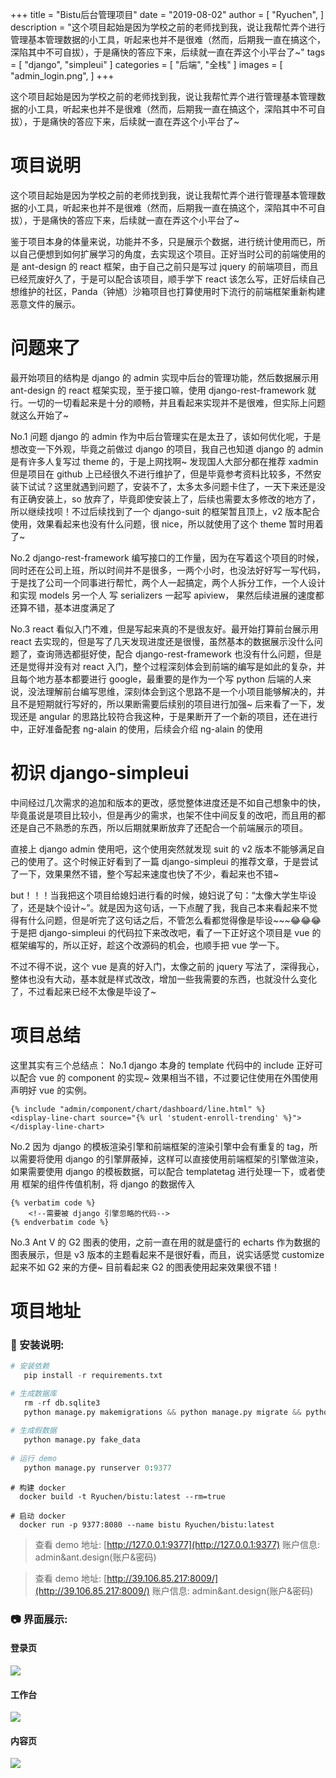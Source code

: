 +++
title = "Bistu后台管理项目"
date = "2019-08-02"
author = [
    "Ryuchen",
]
description = "这个项目起始是因为学校之前的老师找到我，说让我帮忙弄个进行管理基本管理数据的小工具，听起来也并不是很难（然而，后期我一直在搞这个，深陷其中不可自拔），于是痛快的答应下来，后续就一直在弄这个小平台了~"
tags = [
    "django",
    "simpleui"
]
categories = [
    "后端",
    "全栈"
]
images = [
    "admin_login.png",
]
+++

这个项目起始是因为学校之前的老师找到我，说让我帮忙弄个进行管理基本管理数据的小工具，听起来也并不是很难（然而，后期我一直在搞这个，深陷其中不可自拔），于是痛快的答应下来，后续就一直在弄这个小平台了~
<!--more-->

# 项目说明

这个项目起始是因为学校之前的老师找到我，说让我帮忙弄个进行管理基本管理数据的小工具，听起来也并不是很难（然而，后期我一直在搞这个，深陷其中不可自拔），于是痛快的答应下来，后续就一直在弄这个小平台了~

鉴于项目本身的体量来说，功能并不多，只是展示个数据，进行统计使用而已，所以自己便想到如何扩展学习的角度，去实现这个项目。正好当时公司的前端使用的是 ant-design 的 react 框架，由于自己之前只是写过 jquery 的前端项目，而且已经荒废好久了，于是可以配合该项目，顺手学下 react 该怎么写，正好后续自己想维护的社区，Panda（钟馗）沙箱项目也打算使用时下流行的前端框架重新构建恶意文件的展示。

# 问题来了
最开始项目的结构是 django 的 admin 实现中后台的管理功能，然后数据展示用 ant-design 的 react 框架实现，至于接口嘛，使用 django-rest-framework 就行。一切的一切看起来是十分的顺畅，并且看起来实现并不是很难，但实际上问题就这么开始了~

No.1 问题 django 的 admin 作为中后台管理实在是太丑了，该如何优化呢，于是想改变一下外观，毕竟之前做过 django 的项目，我自己也知道 django 的 admin 是有许多人复写过 theme 的，于是上网找啊~ 发现国人大部分都在推荐 xadmin 但是项目在 github 上已经很久不进行维护了，但是毕竟参考资料比较多，不然安装下试试？这里就遇到问题了，安装不了，太多太多问题卡住了，一天下来还是没有正确安装上，so 放弃了，毕竟即使安装上了，后续也需要太多修改的地方了，所以继续找呗！不过后续找到了一个 django-suit 的框架暂且顶上，v2 版本配合使用，效果看起来也没有什么问题，很 nice，所以就使用了这个 theme 暂时用着了~

No.2 django-rest-framework 编写接口的工作量，因为在写着这个项目的时候，同时还在公司上班，所以时间并不是很多，一两个小时，也没法好好写一写代码，于是找了公司一个同事进行帮忙，两个人一起搞定，两个人拆分工作，一个人设计和实现 models 另一个人 写 serializers 一起写 apiview， 果然后续进展的速度都还算不错，基本进度满足了

No.3 react 看似入门不难，但是写起来真的不是很友好。最开始打算前台展示用 react 去实现的，但是写了几天发现进度还是很慢，虽然基本的数据展示没什么问题了，查询筛选都挺好使，配合 django-rest-framework 也没有什么问题，但是还是觉得并没有对 react 入门，整个过程深刻体会到前端的编写是如此的复杂，并且每个地方基本都要进行 google，最重要的是作为一个写 python 后端的人来说，没法理解前台编写思维，深刻体会到这个思路不是一个小项目能够解决的，并且不是短期就行写好的，所以果断需要后续别的项目进行加强~ 后来看了一下，发现还是 angular 的思路比较符合我这种，于是果断开了一个新的项目，还在进行中，正好准备配套 ng-alain 的使用，后续会介绍 ng-alain 的使用

# 初识 django-simpleui
中间经过几次需求的追加和版本的更改，感觉整体进度还是不如自己想象中的快，毕竟虽说是项目比较小，但是再少的需求，也架不住中间反复的改吧，而且用的都还是自己不熟悉的东西，所以后期就果断放弃了还配合一个前端展示的项目。

直接上 django admin 使用吧，这个使用突然就发现 suit 的 v2 版本不能够满足自己的使用了。这个时候正好看到了一篇 django-simpleui 的推荐文章，于是尝试了一下，效果果然不错，整个写起来速度也快了不少，看起来也不错~

but！！！当我把这个项目给媳妇进行看的时候，媳妇说了句：“太像大学生毕设了，还是缺个设计~”。就是因为这句话，一下点醒了我，我自己本来看起来不觉得有什么问题，但是听完了这句话之后，不管怎么看都觉得像是毕设~~~😂😂😂 于是把 django-simpleui 的代码拉下来改改吧，看了一下正好这个项目是 vue 的框架编写的，所以正好，趁这个改源码的机会，也顺手把 vue 学一下。

不过不得不说，这个 vue 是真的好入门，太像之前的 jquery 写法了，深得我心，整体也没有大动，基本就是样式改改，增加一些我需要的东西，也就没什么变化了，不过看起来已经不太像是毕设了~

# 项目总结
这里其实有三个总结点：
No.1 django 本身的 template 代码中的 include 正好可以配合 vue 的 component 的实现~ 效果相当不错，不过要记住使用在外围使用声明好 vue 的实例。
```
{% include "admin/component/chart/dashboard/line.html" %}
<display-line-chart source="{% url 'student-enroll-trending' %}"></display-line-chart>
```

No.2 因为 django 的模板渲染引擎和前端框架的渲染引擎中会有重复的 tag，所以需要将使用 django 的引擎屏蔽掉，这样可以直接使用前端框架的引擎做渲染，如果需要使用 django 的模板数据，可以配合 templatetag 进行处理一下，或者使用 框架的组件传值机制，将 django 的数据传入

```
{% verbatim code %}
    <!--需要被 django 引擎忽略的代码-->
{% endverbatim code %}
```
 
No.3 Ant V 的 G2 图表的使用，之前一直在用的就是盛行的 echarts 作为数据的图表展示，但是 v3 版本的主题看起来不是很好看，而且，说实话感觉 customize 起来不如 G2 来的方便~ 目前看起来 G2 的图表使用起来效果很不错！

# 项目地址
<div style="margin: 0 auto;text-align: center;">
<div class="github-card" data-github="Ryuchen/Bistu" data-width="400" data-height="304" data-theme="medium"></div>
<script src="//cdn.jsdelivr.net/github-cards/latest/widget.js"></script>
</div>

### 📖 安装说明:

```python
# 安装依赖
   pip install -r requirements.txt

# 生成数据库
   rm -rf db.sqlite3
   python manage.py makemigrations && python manage.py migrate && python manage.py migrate --run-syncdb
   
# 生成假数据
   python manage.py fake_data
   
# 运行 demo
   python manage.py runserver 0:9377
```

```shell
# 构建 docker
  docker build -t Ryuchen/bistu:latest --rm=true

# 启动 docker
  docker run -p 9377:8080 --name bistu Ryuchen/bistu:latest
```


 > 查看 demo 地址: [http://127.0.0.1:9377](http://127.0.0.1:9377)
 > 账户信息: admin&ant.design(账户&密码)
 
 > 查看 demo 地址: [http://39.106.85.217:8009/](http://39.106.85.217:8009/)
 > 账户信息: admin&ant.design(账户&密码)

### 📷 界面展示:

#### 登录页
![](https://github.com/Ryuchen/Bistu/raw/develop/images/login.png)

#### 工作台
![](https://github.com/Ryuchen/Bistu/raw/develop/images/dashboard.png)

#### 内容页
![](https://github.com/Ryuchen/Bistu/raw/develop/images/list.png)